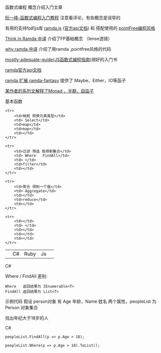 函数式编程 概念介绍入门文章

[阮一峰-函数式编程入门教程](http://www.ruanyifeng.com/blog/2017/02/fp-tutorial.html)
注意看评论，有些概念是误导的


有用的支持fp的js库 [ramda.js](http://www.ruanyifeng.com/blog/2017/03/ramda.html) ([官方api文档](http://ramda.cn/docs/)) 和 搭配使用的 [pointFree编程风格](http://www.ruanyifeng.com/blog/2017/03/pointfree.html)

[Think in  Ramda 中译](https://adispring.coding.me/categories/Thinking-in-Ramda/)  介绍了FP基础概念  （lense透镜）

[why ramda 中译](http://www.tuicool.com/articles/ERRj6j) 介绍了用ramda ,pointfree风格的代码




[mostly-adequate-guide(JS函数式编程指南)](https://llh911001.gitbooks.io/mostly-adequate-guide-chinese/content/)很好的入门书

[ramda官方api文档](http://ramda.cn/docs/)

[ramda 扩展 ramda-fantasy](https://github.com/ramda/ramda-fantasy) 提供了 Maybe，Either，IO等函子

[某作者的系列文解释了Monad ，半群，自函子](http://hongjiang.info/semigroup-and-parallel/)

基本函数

<table>
	<tr>	
		<td></td>
		<td>C#</td>
		<td>Ruby</td>
		<td>Js</td>
		<td></td>
	</tr>
		
	<tr>
		<td>映射 转换元素类型</td>
		<td> Select</td>
		<td>map</td>
		<td>map</td>
		<td></td>
	</tr>

	<tr>
		<td>过滤 筛选 取得新集合</td>
		<td> Where   FindAll</td>
		<td> </td>
		<td>filter</td>
		<td></td>
	</tr>

	<tr>
		<td>聚合 得到一个值</td>
		<td> Aggregate</td>
		<td></td>
		<td>reduce</td>
		<td></td>
	</tr>

	<tr>
		<td></td>
		<td> </td>
		<td></td>
		<td></td>
		<td></td>
	</tr>
</table>

C\#

Where / FindAll 差别:

	Where   返回结果为 IEnumerable<T>
	FindAll 返回结果为 List<T>

示例代码 假设 person对象 有 Age 年龄，Name 姓名 两个属性，peopleList 为 Person 对象集合

找出年纪大于18岁的人

C#

`peopleList.FindAll(p => p.Age > 18);`

`peopleList.Where(p => p.Age > 18).ToList();`